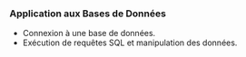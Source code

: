 ### Application aux Bases de Données
- Connexion à une base de données.
- Exécution de requêtes SQL et manipulation des données.

